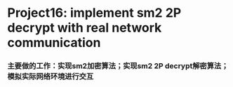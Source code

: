 # Project16: implement sm2 2P decrypt with real network communication
### 主要做的工作：实现sm2加密算法；实现sm2 2P decrypt解密算法；模拟实际网络环境进行交互  

